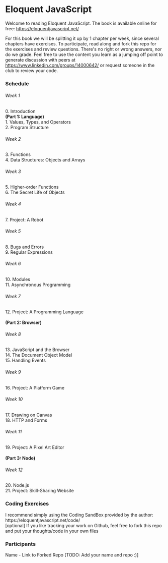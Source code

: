 <h1>Eloquent JavaScript</h1>

Welcome to reading Eloquent JavaScript. The book is available online for free: https://eloquentjavascript.net/

For this book we will be splitting it up by 1 chapter per week, since several chapters have exercises. To participate, read along and fork this repo for the exercises and review questions. There's no right or wrong answers, nor do we grade. Feel free to use the content you learn as a jumping off point to generate discussion with peers at https://www.linkedin.com/groups/14000642/ or request someone in the club to review your code. 

<h3>Schedule</h3>
<h6>Week 1</h6>
0. Introduction 
<br><b>(Part 1: Language)</b><br>
1. Values, Types, and Operators<br>
2. Program Structure<br>
<h6>Week 2</h6>
3. Functions<br>
4. Data Structures: Objects and Arrays<br>
<h6>Week 3</h6>
5. Higher-order Functions<br>
6. The Secret Life of Objects<br>
<h6>Week 4</h6>
7. Project: A Robot<br>
<h6>Week 5</h6>
8. Bugs and Errors<br>
9. Regular Expressions<br>
<h6>Week 6</h6>
10. Modules<br>
11. Asynchronous Programming<br>
<h6>Week 7</h6>
12. Project: A Programming Language<br>
<br><b>(Part 2: Browser)</b><br>
<h6>Week 8</h6>
13. JavaScript and the Browser<br>
14. The Document Object Model<br>
15. Handling Events<br>
<h6>Week 9</h6>
16. Project: A Platform Game<br>
<h6>Week 10</h6>
17. Drawing on Canvas<br>
18. HTTP and Forms<br>
<h6>Week 11</h6>
19. Project: A Pixel Art Editor<br>
<br><b>(Part 3: Node)</b><br>
<h6>Week 12</h6>
20. Node.js<br>
21. Project: Skill-Sharing Website<br>

<h3>Coding Exercises</h3>
I recommend simply using the Coding SandBox provided by the author: https://eloquentjavascript.net/code/ <br>
[optional] If you like tracking your work on Github, feel free to fork this repo and put your thoughts/code in your own files

<h3>Participants</h3>
Name - Link to Forked Repo [TODO: Add your name and repo :)]

